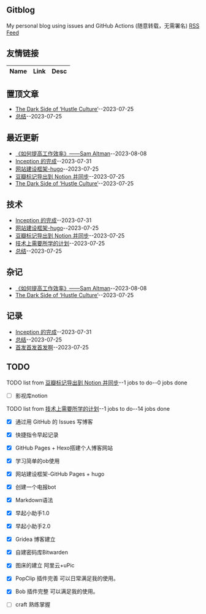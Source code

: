 ## Gitblog
My personal blog using issues and GitHub Actions (随意转载，无需署名)
[RSS Feed](https://raw.githubusercontent.com/Vitowong00/gitblog/master/feed.xml)
## 友情链接
| Name | Link | Desc | 
 | ---- | ---- | ---- |
## 置顶文章
- [The Dark Side of ‘Hustle Culture’](https://github.com/Vitowong00/gitblog/issues/15)--2023-07-25
- [总结](https://github.com/Vitowong00/gitblog/issues/13)--2023-07-25
## 最近更新
- [《如何提高工作效率》——Sam Altman](https://github.com/Vitowong00/gitblog/issues/19)--2023-08-08
- [Inception 的完成](https://github.com/Vitowong00/gitblog/issues/18)--2023-07-31
- [网站建设框架-hugo](https://github.com/Vitowong00/gitblog/issues/17)--2023-07-25
- [豆瓣标记导出到 Notion 并同步](https://github.com/Vitowong00/gitblog/issues/16)--2023-07-25
- [The Dark Side of ‘Hustle Culture’](https://github.com/Vitowong00/gitblog/issues/15)--2023-07-25
## 技术
- [Inception 的完成](https://github.com/Vitowong00/gitblog/issues/18)--2023-07-31
- [网站建设框架-hugo](https://github.com/Vitowong00/gitblog/issues/17)--2023-07-25
- [豆瓣标记导出到 Notion 并同步](https://github.com/Vitowong00/gitblog/issues/16)--2023-07-25
- [技术上需要所学的计划](https://github.com/Vitowong00/gitblog/issues/14)--2023-07-25
- [总结](https://github.com/Vitowong00/gitblog/issues/13)--2023-07-25
## 杂记
- [《如何提高工作效率》——Sam Altman](https://github.com/Vitowong00/gitblog/issues/19)--2023-08-08
- [The Dark Side of ‘Hustle Culture’](https://github.com/Vitowong00/gitblog/issues/15)--2023-07-25
## 记录
- [Inception 的完成](https://github.com/Vitowong00/gitblog/issues/18)--2023-07-31
- [总结](https://github.com/Vitowong00/gitblog/issues/13)--2023-07-25
- [首发首发首发啊](https://github.com/Vitowong00/gitblog/issues/12)--2023-07-25
## TODO
TODO list from [豆瓣标记导出到 Notion 并同步](https://github.com/Vitowong00/gitblog/issues/16)--1 jobs to do--0 jobs done
- [ ] 影视库notion

TODO list from [技术上需要所学的计划](https://github.com/Vitowong00/gitblog/issues/14)--1 jobs to do--14 jobs done
- [x] 通过用 GitHub 的 Issues 写博客
- [x] 快捷指令早起记录
- [x] GitHub Pages + Hexo搭建个人博客网站
- [x] 学习简单的ob使用
- [x] 网站建设框架-GitHub Pages + hugo
- [x] 创建一个电报bot
- [x] Markdown语法
- [x] 早起小助手1.0
- [x] 早起小助手2.0
- [x] Gridea 博客建立
- [x] 自建密码库Bitwarden
- [x] 图床的建立 阿里云+uPic
- [x] PopClip 插件完善 可以日常满足我的使用。
- [x] Bob 插件完整 可以满足我的使用。
- [ ] craft 熟练掌握

